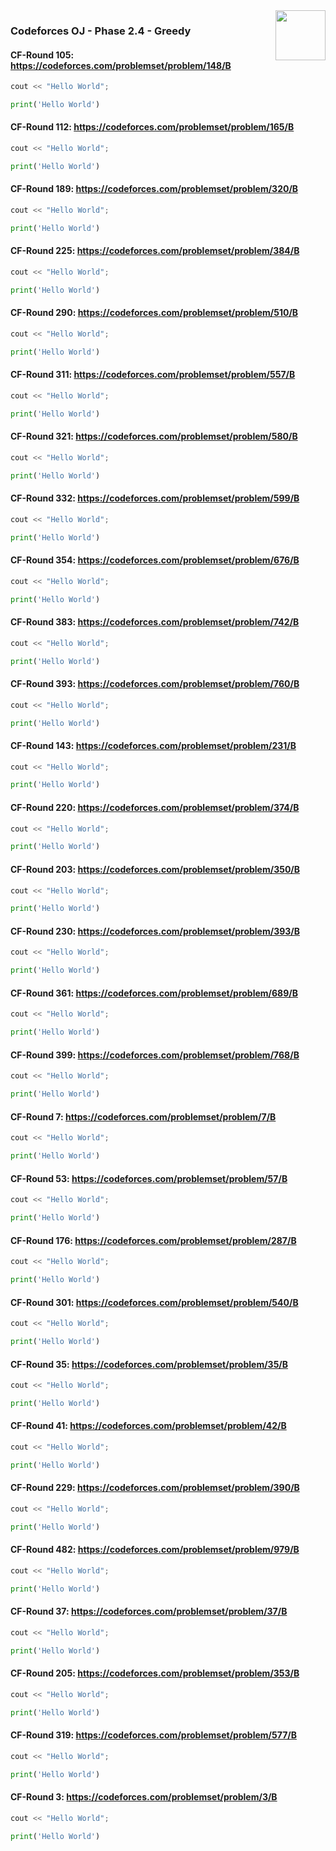 <img align="right" width="80" src="https://github.com/cs-MohamedAyman/Problem-Solving-Training/blob/master/online-judges-logos/codeforces.jpg">

### Codeforces OJ - Phase 2.4 - Greedy

#### CF-Round 105: https://codeforces.com/problemset/problem/148/B
```cpp
cout << "Hello World";
```
```python
print('Hello World')
```

#### CF-Round 112: https://codeforces.com/problemset/problem/165/B
```cpp
cout << "Hello World";
```
```python
print('Hello World')
```

#### CF-Round 189: https://codeforces.com/problemset/problem/320/B
```cpp
cout << "Hello World";
```
```python
print('Hello World')
```

#### CF-Round 225: https://codeforces.com/problemset/problem/384/B
```cpp
cout << "Hello World";
```
```python
print('Hello World')
```

#### CF-Round 290: https://codeforces.com/problemset/problem/510/B
```cpp
cout << "Hello World";
```
```python
print('Hello World')
```

#### CF-Round 311: https://codeforces.com/problemset/problem/557/B
```cpp
cout << "Hello World";
```
```python
print('Hello World')
```

#### CF-Round 321: https://codeforces.com/problemset/problem/580/B
```cpp
cout << "Hello World";
```
```python
print('Hello World')
```

#### CF-Round 332: https://codeforces.com/problemset/problem/599/B
```cpp
cout << "Hello World";
```
```python
print('Hello World')
```

#### CF-Round 354: https://codeforces.com/problemset/problem/676/B
```cpp
cout << "Hello World";
```
```python
print('Hello World')
```

#### CF-Round 383: https://codeforces.com/problemset/problem/742/B
```cpp
cout << "Hello World";
```
```python
print('Hello World')
```

#### CF-Round 393: https://codeforces.com/problemset/problem/760/B
```cpp
cout << "Hello World";
```
```python
print('Hello World')
```

#### CF-Round 143: https://codeforces.com/problemset/problem/231/B
```cpp
cout << "Hello World";
```
```python
print('Hello World')
```

#### CF-Round 220: https://codeforces.com/problemset/problem/374/B
```cpp
cout << "Hello World";
```
```python
print('Hello World')
```

#### CF-Round 203: https://codeforces.com/problemset/problem/350/B
```cpp
cout << "Hello World";
```
```python
print('Hello World')
```

#### CF-Round 230: https://codeforces.com/problemset/problem/393/B
```cpp
cout << "Hello World";
```
```python
print('Hello World')
```

#### CF-Round 361: https://codeforces.com/problemset/problem/689/B
```cpp
cout << "Hello World";
```
```python
print('Hello World')
```

#### CF-Round 399: https://codeforces.com/problemset/problem/768/B
```cpp
cout << "Hello World";
```
```python
print('Hello World')
```

#### CF-Round 7: https://codeforces.com/problemset/problem/7/B
```cpp
cout << "Hello World";
```
```python
print('Hello World')
```

#### CF-Round 53: https://codeforces.com/problemset/problem/57/B
```cpp
cout << "Hello World";
```
```python
print('Hello World')
```

#### CF-Round 176: https://codeforces.com/problemset/problem/287/B
```cpp
cout << "Hello World";
```
```python
print('Hello World')
```

#### CF-Round 301: https://codeforces.com/problemset/problem/540/B
```cpp
cout << "Hello World";
```
```python
print('Hello World')
```

#### CF-Round 35: https://codeforces.com/problemset/problem/35/B
```cpp
cout << "Hello World";
```
```python
print('Hello World')
```

#### CF-Round 41: https://codeforces.com/problemset/problem/42/B
```cpp
cout << "Hello World";
```
```python
print('Hello World')
```

#### CF-Round 229: https://codeforces.com/problemset/problem/390/B
```cpp
cout << "Hello World";
```
```python
print('Hello World')
```

#### CF-Round 482: https://codeforces.com/problemset/problem/979/B
```cpp
cout << "Hello World";
```
```python
print('Hello World')
```

#### CF-Round 37: https://codeforces.com/problemset/problem/37/B
```cpp
cout << "Hello World";
```
```python
print('Hello World')
```

#### CF-Round 205: https://codeforces.com/problemset/problem/353/B
```cpp
cout << "Hello World";
```
```python
print('Hello World')
```

#### CF-Round 319: https://codeforces.com/problemset/problem/577/B
```cpp
cout << "Hello World";
```
```python
print('Hello World')
```

#### CF-Round 3: https://codeforces.com/problemset/problem/3/B
```cpp
cout << "Hello World";
```
```python
print('Hello World')
```
